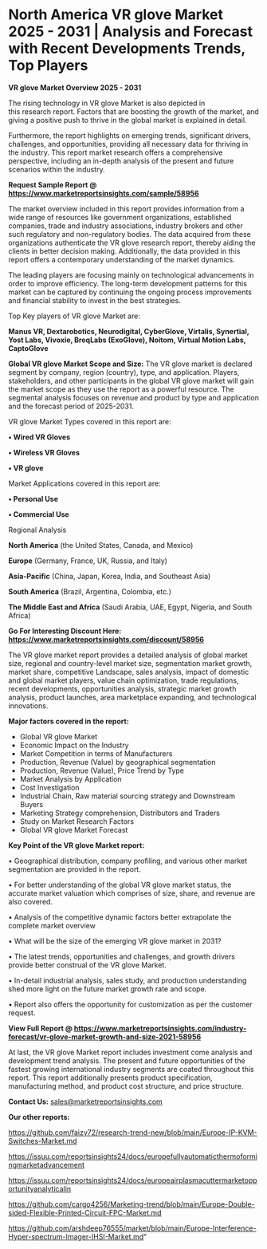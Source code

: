 # North America VR glove Market 2025 - 2031 | Analysis and Forecast with Recent Developments Trends, Top Players

<Strong> VR glove Market Overview 2025 - 2031</strong>

The rising technology in VR glove Market is also depicted in this research report. Factors that are boosting the growth of the market, and giving a positive push to thrive in the global market is explained in detail.

Furthermore, the report highlights on emerging trends, significant drivers, challenges, and opportunities, providing all necessary data for thriving in the industry. This report market research offers a comprehensive perspective, including an in-depth analysis of the present and future scenarios within the industry.

<strong>Request Sample Report @ <a href=https://www.marketreportsinsights.com/sample/58956>https://www.marketreportsinsights.com/sample/58956</a></strong>

The market overview included in this report provides information from a wide range of resources like government organizations, established companies, trade and industry associations, industry brokers and other such regulatory and non-regulatory bodies. The data acquired from these organizations authenticate the VR glove research report, thereby aiding the clients in better decision making. Additionally, the data provided in this report offers a contemporary understanding of the market dynamics.

The leading players are focusing mainly on technological advancements in order to improve efficiency. The long-term development patterns for this market can be captured by continuing the ongoing process improvements and financial stability to invest in the best strategies.

Top Key players of VR glove Market are:

<strong>Manus VR, Dextarobotics, Neurodigital, CyberGlove, Virtalis, Synertial, Yost Labs, Vivoxie, BreqLabs (ExoGlove), Noitom, Virtual Motion Labs, CaptoGlove</strong>

<strong><b>Global VR glove Market Scope and Size:</b></strong>
The VR glove market is declared segment by company, region (country), type, and application. Players, stakeholders, and other participants in the global VR glove market will gain the market scope as they use the report as a powerful resource. The segmental analysis focuses on revenue and product by type and application and the forecast period of 2025-2031.

VR glove Market Types covered in this report are:

<strong>• Wired VR Gloves

• Wireless VR Gloves

• VR glove</strong>

Market Applications covered in this report are:

<strong>• Personal Use

• Commercial Use</strong> 

Regional Analysis

<strong>North America</strong> (the United States, Canada, and Mexico)

<strong>Europe</strong> (Germany, France, UK, Russia, and Italy)

<strong>Asia-Pacific</strong> (China, Japan, Korea, India, and Southeast Asia)

<strong>South America</strong> (Brazil, Argentina, Colombia, etc.)

<strong>The Middle East and Africa</strong> (Saudi Arabia, UAE, Egypt, Nigeria, and South Africa)

<strong>Go For Interesting Discount Here: <a href=https://www.marketreportsinsights.com/discount/58956>https://www.marketreportsinsights.com/discount/58956</a></strong>

The VR glove market report provides a detailed analysis of global market size, regional and country-level market size, segmentation market growth, market share, competitive Landscape, sales analysis, impact of domestic and global market players, value chain optimization, trade regulations, recent developments, opportunities analysis, strategic market growth analysis, product launches, area marketplace expanding, and technological innovations.

<strong><b>Major factors covered in the report:</b></strong>
<ul>
  <li>Global VR glove Market </li>
  <li>Economic Impact on the Industry</li>
  <li>Market Competition in terms of Manufacturers</li>
  <li>Production, Revenue (Value) by geographical segmentation</li>
  <li>Production, Revenue (Value), Price Trend by Type</li>
  <li>Market Analysis by Application</li>
  <li>Cost Investigation</li>
  <li>Industrial Chain, Raw material sourcing strategy and Downstream Buyers</li>
  <li>Marketing Strategy comprehension, Distributors and Traders</li>
  <li>Study on Market Research Factors</li>
  <li>Global VR glove Market Forecast</li>
</ul>

<strong><b>Key Point of the VR glove Market report:</b></strong>

• Geographical distribution, company profiling, and various other market segmentation are provided in the report.

• For better understanding of the global VR glove market status, the accurate market valuation which comprises of size, share, and revenue are also covered.

• Analysis of the competitive dynamic factors better extrapolate the complete market overview

• What will be the size of the emerging VR glove market in 2031?

• The latest trends, opportunities and challenges, and growth drivers provide better construal of the VR glove Market.

• In-detail industrial analysis, sales study, and production understanding shed more light on the future market growth rate and scope.

• Report also offers the opportunity for customization as per the customer request.

<strong><b>View Full Report @ <a href=https://www.marketreportsinsights.com/industry-forecast/vr-glove-market-growth-and-size-2021-58956>https://www.marketreportsinsights.com/industry-forecast/vr-glove-market-growth-and-size-2021-58956</a></b></strong>


At last, the VR glove Market report includes investment come analysis and development trend analysis. The present and future opportunities of the fastest growing international industry segments are coated throughout this report. This report additionally presents product specification, manufacturing method, and product cost structure, and price structure.

<strong>Contact Us:</strong>
sales@marketreportsinsights.com

<strong>Our other reports:</strong>

<a href=https://github.com/faizy72/research-trend-new/blob/main/Europe-IP-KVM-Switches-Market.md>https://github.com/faizy72/research-trend-new/blob/main/Europe-IP-KVM-Switches-Market.md</a>

<a href=https://issuu.com/reportsinsights24/docs/europefullyautomaticthermoformingmarketadvancement>https://issuu.com/reportsinsights24/docs/europefullyautomaticthermoformingmarketadvancement</a>

<a href=https://issuu.com/reportsinsights24/docs/europeairplasmacuttermarketopportunityanalyticalin>https://issuu.com/reportsinsights24/docs/europeairplasmacuttermarketopportunityanalyticalin</a>

<a href=https://github.com/cargo4256/Marketing-trend/blob/main/Europe-Double-sided-Flexible-Printed-Circuit-FPC-Market.md>https://github.com/cargo4256/Marketing-trend/blob/main/Europe-Double-sided-Flexible-Printed-Circuit-FPC-Market.md</a>

<a href=https://github.com/arshdeep76555/market/blob/main/Europe-Interference-Hyper-spectrum-Imager-IHSI-Market.md>https://github.com/arshdeep76555/market/blob/main/Europe-Interference-Hyper-spectrum-Imager-IHSI-Market.md</a>"
